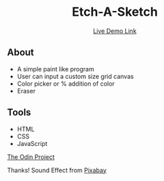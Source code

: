 <h1 align="center">Etch-A-Sketch</h1>
<p align="center"><a href="https://d0wnsider.github.io/etch-a-sketch/">Live Demo Link</a></p>

## About
* A simple paint like program
* User can input a custom size grid canvas
* Color picker or % addition of color
* Eraser

## Tools
* HTML
* CSS
* JavaScript

<p><a href="https://www.theodinproject.com/lessons/foundations-etch-a-sketch">The Odin Project</a></p>

Thanks! Sound Effect from <a href="https://pixabay.com/sound-effects/?utm_source=link-attribution&amp;utm_medium=referral&amp;utm_campaign=music&amp;utm_content=102978">Pixabay</a>
